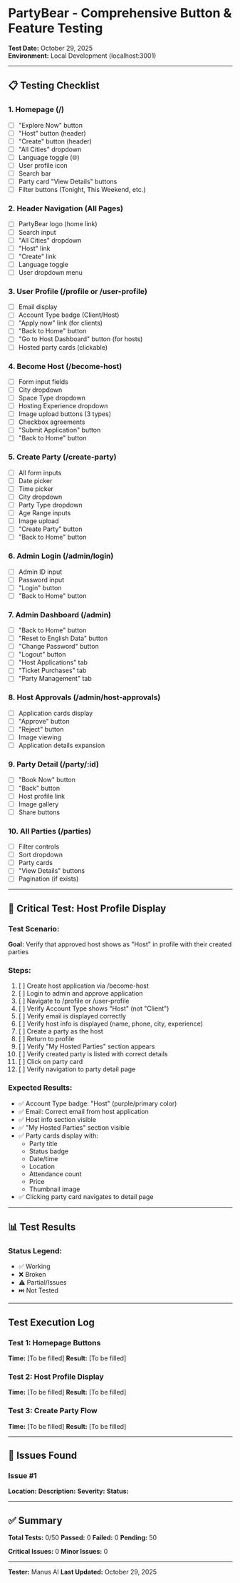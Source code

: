 # PartyBear - Comprehensive Button & Feature Testing

**Test Date:** October 29, 2025  
**Environment:** Local Development (localhost:3001)

---

## 📋 Testing Checklist

### 1. Homepage (/)
- [ ] "Explore Now" button
- [ ] "Host" button (header)
- [ ] "Create" button (header)
- [ ] "All Cities" dropdown
- [ ] Language toggle (🌐)
- [ ] User profile icon
- [ ] Search bar
- [ ] Party card "View Details" buttons
- [ ] Filter buttons (Tonight, This Weekend, etc.)

### 2. Header Navigation (All Pages)
- [ ] PartyBear logo (home link)
- [ ] Search input
- [ ] "All Cities" dropdown
- [ ] "Host" link
- [ ] "Create" link
- [ ] Language toggle
- [ ] User dropdown menu

### 3. User Profile (/profile or /user-profile)
- [ ] Email display
- [ ] Account Type badge (Client/Host)
- [ ] "Apply now" link (for clients)
- [ ] "Back to Home" button
- [ ] "Go to Host Dashboard" button (for hosts)
- [ ] Hosted party cards (clickable)

### 4. Become Host (/become-host)
- [ ] Form input fields
- [ ] City dropdown
- [ ] Space Type dropdown
- [ ] Hosting Experience dropdown
- [ ] Image upload buttons (3 types)
- [ ] Checkbox agreements
- [ ] "Submit Application" button
- [ ] "Back to Home" button

### 5. Create Party (/create-party)
- [ ] All form inputs
- [ ] Date picker
- [ ] Time picker
- [ ] City dropdown
- [ ] Party Type dropdown
- [ ] Age Range inputs
- [ ] Image upload
- [ ] "Create Party" button
- [ ] "Back to Home" button

### 6. Admin Login (/admin/login)
- [ ] Admin ID input
- [ ] Password input
- [ ] "Login" button
- [ ] "Back to Home" button

### 7. Admin Dashboard (/admin)
- [ ] "Back to Home" button
- [ ] "Reset to English Data" button
- [ ] "Change Password" button
- [ ] "Logout" button
- [ ] "Host Applications" tab
- [ ] "Ticket Purchases" tab
- [ ] "Party Management" tab

### 8. Host Approvals (/admin/host-approvals)
- [ ] Application cards display
- [ ] "Approve" button
- [ ] "Reject" button
- [ ] Image viewing
- [ ] Application details expansion

### 9. Party Detail (/party/:id)
- [ ] "Book Now" button
- [ ] "Back" button
- [ ] Host profile link
- [ ] Image gallery
- [ ] Share buttons

### 10. All Parties (/parties)
- [ ] Filter controls
- [ ] Sort dropdown
- [ ] Party cards
- [ ] "View Details" buttons
- [ ] Pagination (if exists)

---

## 🎯 Critical Test: Host Profile Display

### Test Scenario:
**Goal:** Verify that approved host shows as "Host" in profile with their created parties

### Steps:
1. [ ] Create host application via /become-host
2. [ ] Login to admin and approve application
3. [ ] Navigate to /profile or /user-profile
4. [ ] Verify Account Type shows "Host" (not "Client")
5. [ ] Verify email is displayed correctly
6. [ ] Verify host info is displayed (name, phone, city, experience)
7. [ ] Create a party as the host
8. [ ] Return to profile
9. [ ] Verify "My Hosted Parties" section appears
10. [ ] Verify created party is listed with correct details
11. [ ] Click on party card
12. [ ] Verify navigation to party detail page

### Expected Results:
- ✅ Account Type badge: "Host" (purple/primary color)
- ✅ Email: Correct email from host application
- ✅ Host info section visible
- ✅ "My Hosted Parties" section visible
- ✅ Party cards display with:
  - Party title
  - Status badge
  - Date/time
  - Location
  - Attendance count
  - Price
  - Thumbnail image
- ✅ Clicking party card navigates to detail page

---

## 📊 Test Results

### Status Legend:
- ✅ Working
- ❌ Broken
- ⚠️ Partial/Issues
- ⏭️ Not Tested

---

## Test Execution Log

### Test 1: Homepage Buttons
**Time:** [To be filled]
**Result:** [To be filled]

### Test 2: Host Profile Display
**Time:** [To be filled]
**Result:** [To be filled]

### Test 3: Create Party Flow
**Time:** [To be filled]
**Result:** [To be filled]

---

## 🐛 Issues Found

### Issue #1
**Location:**
**Description:**
**Severity:**
**Status:**

---

## ✅ Summary

**Total Tests:** 0/50
**Passed:** 0
**Failed:** 0
**Pending:** 50

**Critical Issues:** 0
**Minor Issues:** 0

---

**Tester:** Manus AI
**Last Updated:** October 29, 2025

